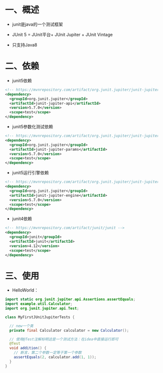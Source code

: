 # 一、概述

- junit是java的一个测试框架

- JUnit 5 = JUnit平台+ JUnit Jupiter + JUnit Vintage

- 只支持Java8


# 二、依赖

- junit5依赖

```xml
<!-- https://mvnrepository.com/artifact/org.junit.jupiter/junit-jupiter-api -->
<dependency>
  <groupId>org.junit.jupiter</groupId>
  <artifactId>junit-jupiter-api</artifactId>
  <version>5.7.0</version>
  <scope>test</scope>
</dependency>
```
- junit5参数化测试依赖

```xml
<!-- https://mvnrepository.com/artifact/org.junit.jupiter/junit-jupiter-params -->
<dependency>
  <groupId>org.junit.jupiter</groupId>
  <artifactId>junit-jupiter-params</artifactId>
  <version>5.7.0</version>
  <scope>test</scope>
</dependency>
```
- junit5运行引擎依赖

```xml
<!-- https://mvnrepository.com/artifact/org.junit.jupiter/junit-jupiter-engine -->
<dependency>
  <groupId>org.junit.jupiter</groupId>
  <artifactId>junit-jupiter-engine</artifactId>
  <version>5.7.0</version>
  <scope>test</scope>
</dependency>
```
- junit4依赖

```xml
<!-- https://mvnrepository.com/artifact/junit/junit -->
<dependency>
  <groupId>junit</groupId>
  <artifactId>junit</artifactId>
  <version>4.12</version>
  <scope>test</scope>
</dependency>
```


# 三、使用

- HelloWorld：

```java
import static org.junit.jupiter.api.Assertions.assertEquals;
import example.util.Calculator;
import org.junit.jupiter.api.Test;

class MyFirstJUnitJupiterTests {

  // new一个类
  private final Calculator calculator = new Calculator();

  // 使用@Test注解标明这是一个测试方法：在idea中直接运行即可
  @Test
  void addition() {
    // 断言，第二个参数一定等于第一个参数
    assertEquals(2, calculator.add(1, 1));
  }
}
```





